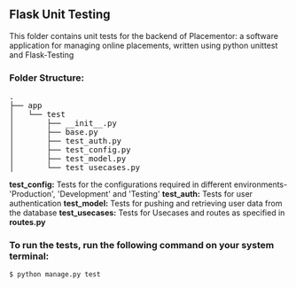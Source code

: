 
## Flask Unit Testing

This folder contains unit tests for the backend of Placementor: a software application for managing online placements, written using python unittest and Flask-Testing

### Folder Structure:
<pre>
.
├── app
│   └── test
│       ├── __init__.py
│       ├── base.py
│       ├── test_auth.py
│       ├── test_config.py
│       ├── test_model.py
│       └── test_usecases.py
</pre>

**test_config:** Tests for the configurations required in different environments- 'Production', 'Development' and 'Testing'
**test_auth:** Tests for user authentication
**test_model:** Tests for pushing and retrieving user data from the database
**test_usecases:** Tests for Usecases and routes as specified in **routes.py**

### To run the tests, run the following command on your system terminal:
```
$ python manage.py test
```
